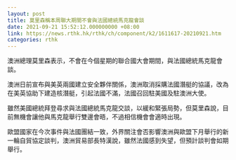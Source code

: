 ```yaml
---
layout: post
title: 莫里森稱本周聯大期間不會與法國總統馬克龍會談
date: 2021-09-21 15:52:12.000000000 +08:00
link: https://news.rthk.hk/rthk/ch/component/k2/1611617-20210921.htm
categories: rthk
---
```


澳洲總理莫里森表示，不會在今個星期的聯合國大會期間，與法國總統馬克龍會談。

澳洲日前宣布與美英兩國建立安全夥伴關係，澳洲取消採購法國潛艇的協議，改為在美英協助下建造核潛艇，引起法國不滿，法國召回駐美國及駐澳洲大使。

雖然美國總統拜登尋求與法國總統馬克龍交談，以緩和緊張局勢，但莫里森說，目前無機會讓他與馬克龍舉行雙邊會晤，不過相信機會會適時出現。

歐盟國家在今次事件與法國團結一致，外界關注會否影響澳洲與歐盟下月舉行的新一輪自貿協定談判，澳洲貿易部長特漢說，雖然法國感到失望，但預計談判會如期舉行。

